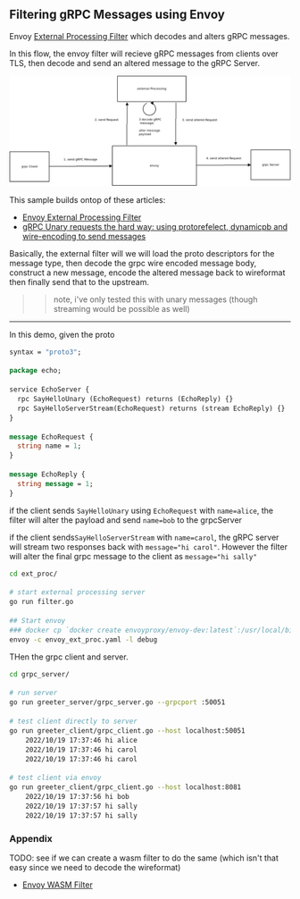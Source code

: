 
## Filtering gRPC Messages using Envoy

Envoy [External Processing Filter](https://www.envoyproxy.io/docs/envoy/latest/api-v3/extensions/filters/http/ext_proc/v3/processing_mode.proto) which decodes and alters gRPC messages.


In this flow, the envoy filter will recieve gRPC messages from clients over TLS, then decode and send an altered message to the gRPC Server.


![images/ext_grpc.png](images/ext_grpc.png)


This sample builds ontop of these articles:

* [Envoy External Processing Filter](https://blog.salrashid.dev/articles/2021/envoy_ext_proc/)
* [gRPC Unary requests the hard way: using protorefelect, dynamicpb and wire-encoding to send messages](https://blog.salrashid.dev/articles/2022/grpc_wireformat/)


Basically, the external filter will we will load the proto descriptors for the message type, then decode the grpc wire encoded message body,  construct a new message, encode the altered message back to wireformat  then finally send that to the upstream.


>> note, i've only tested this with unary messages (though streaming would be possible as well)

---

In this demo, given the proto

```proto
syntax = "proto3";

package echo;

service EchoServer {
  rpc SayHelloUnary (EchoRequest) returns (EchoReply) {}
  rpc SayHelloServerStream(EchoRequest) returns (stream EchoReply) {}
}

message EchoRequest {
  string name = 1;
}

message EchoReply {
  string message = 1;
}
```

if the client sends `SayHelloUnary` using  `EchoRequest` with `name=alice`, the filter will alter the payload and send `name=bob` to the grpcServer

if the client sends`SayHelloServerStream` with `name=carol`, the gRPC server will stream two responses back with `message="hi carol"`.  However the filter will alter the final grpc message to the client as `message="hi sally"`


```bash
cd ext_proc/

# start external processing server
go run filter.go

## Start envoy
### docker cp `docker create envoyproxy/envoy-dev:latest`:/usr/local/bin/envoy .
envoy -c envoy_ext_proc.yaml -l debug
```


THen the grpc client and server.

```bash
cd grpc_server/

# run server
go run greeter_server/grpc_server.go --grpcport :50051 

# test client directly to server
go run greeter_client/grpc_client.go --host localhost:50051
    2022/10/19 17:37:46 hi alice
    2022/10/19 17:37:46 hi carol
    2022/10/19 17:37:46 hi carol

# test client via envoy
go run greeter_client/grpc_client.go --host localhost:8081
    2022/10/19 17:37:56 hi bob
    2022/10/19 17:37:57 hi sally
    2022/10/19 17:37:57 hi sally
```


### Appendix

TODO: see if we can create a wasm filter to do the same (which isn't that easy since we need to decode the wireformat)
- [Envoy WASM Filter](https://github.com/salrashid123/envoy_wasm)
